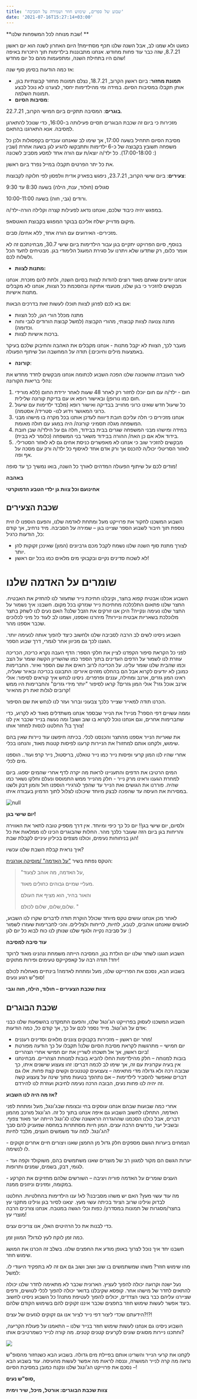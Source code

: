 ```yaml
---
title: 'שבוע של ספרים, שימוש חוזר ושמירה על הסביבה'
date: '2021-07-16T15:27:14+03:00'
---
```

**שבת מנוחה לכל המשפחות שלנו! **

כמעט ולא שמנו לב, אבל השנה שלנו תכף מסתיימת! היום האחרון לשנה הוא יום ראשון 8.7.21, שזה  כבר עוד פחות מחודש. אנחנו מתבוננות בילדימות תוך היזכרות באיפה שהם היו בתחילת השנה, ומתפעמות מהם כל יום מחדש!

אז כמה הודעות בסימן סוף שנה:

* **תמונת מחזור**: ביום ראשון הקרוב, 18.7.21, נצלם תמונות מחזור קבוצתיות בגן, אותן תקבלו במסיבות הסיום. במידה ומי מהילדימות יחסר, לצערנו לא נוכל לבצע תמונות השלמה. 
* **מסיבות הסיום**:

**בוגרים**: המסיבה תתקיים ביום חמישי הקרוב, 22.7.21.

מזכירות כי ביום זה שכבת הבוגרים תסיים פעילותה ב-16:00, כדי שנוכל להתארגן למסיבה. אנא התארגנו בהתאם. 

מסיבת הסיום תתחיל בשעה 17:00, אך שימו לב שאנחנו עובדים בקפסולות ולכן כל משפחה תשובץ בקבוצה של כ-6 ילדימות ותתבקשו להגיע לגן בשעה אחרת (שבין 17:00-18:00). כל ילד/ה יוצא/ת עם הורה אחד למסע מסביב לשכונה :) 

את כל יתר הפרטים תקבלו במייל נפרד ביום ראשון. 

**צעירים**: ביום שישי הקרוב, 23.7.21, ניפגש בפארק אדית וולפסון לפי חלוקה לקבוצות: 

סגולים (חולוד, ענת, הילה) בשעה 8:30 עד 9:30 

ורודים (גבי, חוה) בשעה 10:00-11:00. 

במפגש יהיה כיבוד שלכם, ואנחנו נדאג לפעילות קצרה וקלילה הורה-ילד/ה. 

מיקום מדוייק ישלח אליכם בבוקר המפגש בקבוצת הואטסאפ. 

מזכירים- האירועים עם הורה אחד, ללא אחים/ סבים. 

בנוסף, סיום הפרויקט יתקיים בגן עבור הילדימות ביום שישי 30.7, מבחינתכם זה לא אומר כלום, רק שתדעו שלא ויתרנו על סגירת המעגל הלימודי בגן. מבטיחים לתעד הכל ולשלוח לכם. 

* **מתנות לצוות:**

אנחנו יודעים שאתם מאוד רוצים להודות לצוות בסיום השנה, ולתת להם מזכרת. אנחנו מבקשים להזכיר כי בגן שלנו, מטעמי אתיקה ובהסכמת כל הצוות, אנחנו לא מקבלים מתנות אישיות. 

אם בא לכם לפרגן לצוות תוכלו לעשות זאת בדרכים הבאות: 

* מתנה מכלל הורי הגן, לכל הצוות
* מתנה צנועה לצוות קבוצתי, מהורי הקבוצה (למשל קבוצת הורודים לגבי וחוה וכדומה). 
* ברכות אישיות לצוות. 

מעבר לכך, הצוות לא יקבל מתנות - אנחנו מקבלים את האהבה והחיבוק שלכם בעיקר באמצעות מילים וחיוכים:) תודה על המחשבה ועל שיתוף הפעולה.

* **קורונה**:

לאור העובדה שהשכונה שלנו הפכה השבוע לכתומה אנחנו מבקשים לחדד מחדש את נהלי בריאות הקורונה: 

1. חום - ילד/ה עם חום יוכלו לחזור רק לאחר 48 שעות לאחר ירידת החום (ללא מורידי חום כמו נורופן) ובאישור רופא או עם בדיקת קורונה שלילית. 
2. כל שיעול חדש שאינו כרוני מחוייב בבדיקה ואישור רופא  (מלבד ילדימות עם שיעול כרוני המאושר וידוע לנו- סטרידו/ אסטמה). 
3. אנחנו מזכירים כי חלה עליכם חובת דיוווח לעדכן אותנו בכל מקרה בו מישהו מבני המשפחה מגלה תסמיני קורונה/ היה במגע עם חולה מאומת. 
4. במידה ומישהו מבני המשפחה שגרים בבית בבידוד, חלה גם על הילד/ה שבן חובת בידוד אלא אם כן האח/ ההורה בבידוד משאר בני המשפחה (כלומר לא בבית). 
5. מבקשים להזכיר שוב כי אנחנו לא מאפשרים כניסת אחים גם לא לאזור הסטרילי.  לאזור הסריטלי יכול/ה להכנס אך ורק אדם אחד לאיסוף כל ילד/ה ורק עם מסכה על אף ופה. 

מודים לכם על שיתוף הפעולה המדהים לאורך כל השנה, בואו נמשיך כך עד סופה! 

**באהבה**

**אחינועם וכל צוות גן ילדי הטבע הדמוקרטי**

## שכבת הצעירים

השבוע המשכנו לחקור את פרוייקט מעל ומתחת לאדמה שלנו, והפעם הוספנו לו זוית נוספת תוך חיבור לשבוע הספר שציינו בגן – שמירה על הסביבה. מיד נרחיב, אך קודם כל, הודעות כרגיל:

* לצורך מתנת סוף השנה שלנו נשמח לקבל מכם גרביונים (המון) שאינכן זקוקות להן יותר. 
* לא לשכוח סדינים נקיים ובקבוקי מים מלאים כמו בכל יום ראשון!

# שומרים על האדמה שלנו

השבוע אכלנו אבטיח קפוא בחצר, וקיבלנו חתיכת נייר שתעזור לנו להחזיק את האבטיח. החצר שלנו פתאום התלכלכה מחתיכות נייר שנזרקו בכל מקום. חשבנו: איך נשמור על החצר שלנו נעימה ונקייה? היכן אנו זורקים את הזבל שלנו? האם נעים לנו לשחק בחצר מלוכלכת בשאריות אבטיח וניירות? מיהרנו ואספנו, ושמנו לב לעוד כל מיני לכלוכים שכבר אספנו מהר.

השבוע ניסינו לשים לב הרבה לסביבה שלנו ולחשוב כיצד להפוך אותה לנעימה יותר. הגענו לכך גם מכיוון אחר לגמרי, דרך שבוע הספר.

לפני כל הקראת סיפור הקפדנו לציין את חלקי הספר: הדף העבה נקרא כריכה, הכריכה עוזרת לנו לשמור על הדפים העדינים בתוך הספר כמו שהשריון הקשה שומר על הצב וכמו שהבית שלנו שומר עלינו. על הכריכה לרוב רואים את שם הספר ואיור. החברימות כמובן לא יודעים לקרוא אבל הם בהחלט מזהים איורים: התבוננו בכריכה ובאיור שעליה, ראינו המון גזרים, ארנב ומחילה, עננים ופרפרים. ניסינו לנחש איך קוראים לסיפור: אולי ארנב אוכל גזר? אולי המון גזרים? קראו לסיפור "יותר מידי גזרים" והחברימות היו ממש קרובים לגלות זאת רק מהאיור!

הכרנו תודה למאייר שצייר כלכך צבעוני וברור ועזר לנו לנחש את שם הסיפור.

וממה עשויים דפי הספר? מנייר! את הנייר שבספר אנחנו משתדלים מאוד לא לקרוע, כדי שחברימות אחרים, וגם אנחנו נוכל לקרוא בו שוב ושוב! ומה נעשה בנייר שכבר אין לנו צורך בו? החלטנו לנסות למחזר אותו!

את שאריות הנייר אספנו מהחצר והכנסנו לכלי. בכיתה חיפשנו עוד ניירות שאין בהם שימוש, ולקחנו אותם למחזור! את הניירות קרענו לפיסות קטנות מאוד, והנחנו בכלי.

אחרי שהיו לנו המון קרעי ופיסות נייר כמו נייר טואלט, בריסטול, נייר קרפ ועוד..  הוספנו מים לכלי.

המים הרטיבו את הדפים והתעניינו לראות מה יקרה לדף אחרי שהמים יספגו. ביום למחרת הגענו וראינו מרק נייר - חלק מהנייר ממש התמוסס ונעלם וחלקו נשאר כמו שהיה. פוררנו את הגושים ואת הנייר עד שהפך לגרגירי הוספנו חול והמון דבק ולשנו במסירות את העיסה עד שהפכה לבצק מיוחד שיכולנו לצלול לתוך הדמיון בעבודה איתו.

![null](/img/pics/נייר-צעירים.jpeg)

**יום שישי בגן!**

ולסיום, יום שישי בגן!! יום כל כך כיפי ומיוחד. אין דרך מספיק טובה לתאר את האווירה והריחות בגן ביום הזה שעובר כלכך מהר. החלות שהבוגרים הכינו לנו ממלאות את כל הגן בניחוחות נעימים, וכולנו מצפים בכיליון עיניים לקבלת שבת!

איך נראית קבלת השבת שלנו עכשיו?

הטקס נפתח בשיר ["על האדמה" /מוסיקה אורגנית](https://www.google.com/url?sa=t&rct=j&q=&esrc=s&source=web&cd=&cad=rja&uact=8&ved=2ahUKEwiIgozpz-fxAhW9hv0HHekPAV0QyCkwAHoECAcQAw&url=https%3A%2F%2Fwww.youtube.com%2Fwatch%3Fv%3DESva8AftAY8&usg=AOvVaw26IGyCeqbP_AebR8Fzyl7i):

> "על האדמה, מה אוהב לצעוד,
>
> מעליי שמיים גבוהים כחולים מאוד.
>
> והאור בהיר, הוא מציף את העולם
>
> שלום,שלום, שלום לכולם. "

לאחר מכן אנחנו עושים טקס מיוחד שכולל הוקרת תודה לדברים שקרו לנו השבוע, לאנשים שאנחנו אוהבים, לטבע, לחיות, לריחות ולצלילים. והכי לחברימות שעזרו לשמור על סביבה נקייה ולגוף שלנו שנותן לנו כוח לבוא כל יום לגן :)

**עוד סיבה למסיבה**

השבוע חגגנו לשחר שלנו יום הולדת בגן, המסיבה הייתה משמחת ונהנינו מאוד לרוקד יחד! תודה רבה על קאפקייקס טעימים ופירות מתוקים!

בשבוע הבא, נסכם את הפרוייקט שלנו, מעל ומתחת לאדמה! בינתיים מאחלות לכולם סופ"ש רגוע ונעים!

**צוות שכבת הצעירים – חולוד, הילה, חוה וגבי**

## שכבת הבוגרים

השבוע המשכנו לעסוק בפרוייקט הג'ונגל שלנו, והפעם התמקדנו בהשפעות שלנו כבני אדם על הג'ונגל. מייד נספר לכם על כך, אך קודם כל, כמה הודעות:

* מחר יום ראשון – מזכירות בקבוקים צוננים מלאים וסדינים רעננים!
* יום חמישי – מתרגשות לקראת מסיבת הסיום שלנו! תקבלו על כך הודעה מפורטת ביום ראשון, אך אל תשכחו לשריין את יום חמישי אחרי הצהריים!
* בובות למנוחה – חלק מהילדימות החלו להביא בובות למנוחת הצהריים. מבחינתנו אין בעיה עקרונית עם זה, אך שימו לב לכמה דברים: זהו צעצוע שישנים איתו, כך שבובה רכה ולא גדולה מדי מתאימה – צעצועים קטנטנים וקשים קצת פחות. אלו גם דברים שאפשר להסביר לילדימות – אם נתהפך בטעות מתוך שינה על צעצוע קשה זה יהיה לנו פחות נעים, הבובה הרכה נעימה לחיבוק ועוזרת לנו להירדם.

**אז מה היה לנו השבוע?**

אחרי כמה שבועות שבהם אנחנו עוסקים בחי ובצומח שבג'ונגל, מעל ומתחת לפני האדמה, התחלנו לחשוב השבוע גם איפה אנחנו בתוך כל זה. הג'ונגל מורכב מהמון דברים, אבל כולנו הסכמנו שההגדרה הראשונה שלנו לג'ונגל הייתה יער מאוד צפוף. ובשביל יער, נדרשים הרבה עצים. המון חיות מסתתרות במחסה שמעניק להם סבך הג'ונגל. למה עוד משמשים העצים, מלבד לחיות?

\-	הצמחים ביערות הגשם מספקים חלק גדול מן החמצן שאנו ויצורים חיים אחרים זקוקים לו לנשימה.

\-	יערות הגשם הם מקור למגוון רב של מוצרים שאנו משתמשים בהם, משוקולד וקפה ועד לגומי, דבק, בשמים, שמנים ותרופות.

\-	העצים שומרים על האדמה פוריה ויציבה – השורשים שלהם מחזיקים את הקרקע במקומה, ומזינים וניזונים ממנה. 

מה עוד עשוי מעץ? האם יש משהו מסביבנו? לא! ענו הילדימות בהחלטיות. החלטנו לבדוק וגילינו שרוב הציוד בכיתה עשוי מעץ. יצאנו לסיור בגן וגילינו מתקני עץ בחצר/מסגרות של תמונות במסדרון/ כפות וכלי הגשה במטבח. אנחנו צורכים הרבה מוצרי עץ! 

כדי לבנות את כל הרהיטים האלו, אנו צריכים עצים.

כמה זמן לוקח לעץ לגדול? המווון זמן. 

חשבנו יחד איך נוכל לצרוך באופן מודע את החפצים שלנו. בשלב זה הכרנו את המושג שימוש חוזר. 

מהו שימוש חוזר? משהו שמשתמשים בו שוב ושוב ושוב גם אם זה לא בתפקיד היעודי לו. למשל:

נעל ישנה וקרועה יכולה להפוך לעציץ. הארונית שכבר לא מתאימה לחדר שלנו יכולה להתאים לחדר של מישהו אחר. קופסא שקיבלנו בדואר יכולה להפוך לכלי לטושים, ודפים שציירנו עליהם כבר בשני הצדדים, יכולים להפוך לעטיפת מתנה! כל השבוע ניסינו לחשוב כיצד אפשר לעשות שימוש חוזר בחפצים שכבר איננו זקוקים להם בשימוש הקודם שלהם.

הידעתם שכדי ליצור דפי נייר לציור אנו גם זקוקים לגזעים של עצים?!?! 

השבוע ניסינו גם אנחנו לעשות שימוש חוזר בנייר שלנו – התאמנו על פעולת הקריעה, וחתכנו ניירות מסוגים שונים לקרעים קטנים קטנים. מה קורה לנייר כשמרטיבים אותו?

![](/img/pics/נייר-בוגרים.jpeg)

לקחנו את קרעי הנייר והשרינו אותם בפיילת מים גדולה. בשבוע הבא כשנחזור מהסופ"ש נראה מה קרה לנייר המושרה, וננסה לראות מה אפשר לעשות מהעיסה. עוד בשבוע הבא – נסכם את פרוייקט הג'ונגל שלנו ונקנח כמובן במסיבת הסיום!

**סופ"ש נעים,**

**צוות שכבת הבוגרים: אורטל, מיכל, שיר וימית**
